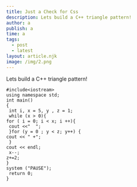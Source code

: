```yaml
---
title: Just a Check for Css
description: Lets build a C++ triangle pattern!
author: a
publish: a
time: a
tags:
  - post
  - latest
layout: article.njk
image: /img/2.png
---
```

Lets build a C++ triangle pattern!

```
#include<iostream>
using namespace std;
int main()
{
 int i, x = 5, y , z = 1;
 while (x > 0){
for ( i = 0; i < x; i ++){
 cout <<"  ";
 }for (y = 0 ; y < z; y++) {
cout << " +";
 }
cout << endl;
 x--;
z+=2;
}
system ("PAUSE");
 return 0;
}
```
